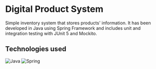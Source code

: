 # Digital Product System
Simple inventory system that stores products' information. It has been developed in Java using Spring Framework and includes unit and integration testing with JUnit 5 and Mockito.

## Technologies used
![Java](https://cdn.jsdelivr.net/gh/devicons/devicon/icons/java/java-original-wordmark.svg)
![Spring](https://cdn.jsdelivr.net/gh/devicons/devicon/icons/spring/spring-original-wordmark.svg)